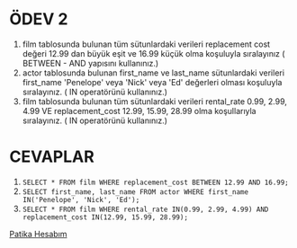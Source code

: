 # __ÖDEV 2__
1. film tablosunda bulunan tüm sütunlardaki verileri replacement cost değeri 12.99 dan büyük eşit ve 16.99 küçük olma koşuluyla sıralayınız ( BETWEEN - AND yapısını kullanınız.)
2. actor tablosunda bulunan first_name ve last_name sütunlardaki verileri first_name 'Penelope' veya 'Nick' veya 'Ed' değerleri olması koşuluyla sıralayınız. ( IN operatörünü kullanınız.)
3. film tablosunda bulunan tüm sütunlardaki verileri rental_rate 0.99, 2.99, 4.99 VE replacement_cost 12.99, 15.99, 28.99 olma koşullarıyla sıralayınız. ( IN operatörünü kullanınız.)

# __CEVAPLAR__
1. ```SELECT * FROM film WHERE replacement_cost BETWEEN 12.99 AND 16.99;```
2. ```SELECT first_name, last_name FROM actor WHERE first_name IN('Penelope', 'Nick', 'Ed');```
3. ```SELECT * FROM film WHERE rental_rate IN(0.99, 2.99, 4.99) AND replacement_cost IN(12.99, 15.99, 28.99);```

[Patika Hesabım](https://app.patika.dev/DargaHasanBasri)